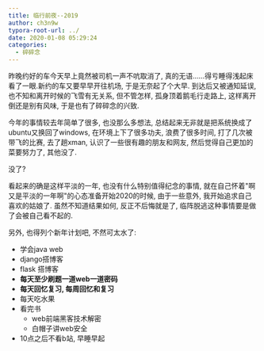 ```yaml
---
title: 临行前夜--2019
author: ch3n9w
typora-root-url: ../
date: 2020-01-08 05:29:24
categories:
  - 碎碎念
---
```


昨晚约好的车今天早上竟然被司机一声不吭取消了, 真的无语......得亏睡得浅起床看了一眼.新约的车又要早早开往机场, 于是无奈起了个大早. 到达后又被通知延误, 也不知和离开时候的飞雪有无关系, 但不管怎样, 孤身顶着鹅毛行走路上, 这样离开倒还是别有风味, 于是也有了碎碎念的兴致.

<!--more-->

今年的事情较去年简单了很多, 也没那么多想法, 总结起来无非就是把系统换成了ubuntu又换回了windows, 在环境上下了很多功夫, 浪费了很多时间, 打了几次被带飞的比赛, 去了趟xman, 认识了一些很有趣的朋友和网友, 然后觉得自己更加的菜要努力了, 其他没了.

没了?

看起来的确是这样平淡的一年, 也没有什么特别值得纪念的事情, 就在自己怀着"啊又是平淡的一年啊"的心态准备开始2020的时候, 由于一些意外, 我开始追求自己喜欢的姑娘了. 虽然不知道结果如何, 反正不后悔就是了, 临阵脱逃这种事情要是做了会被自己看不起的.

另外, 也得列个新年计划吧, 不然可太水了:

- 学会java web
- django搭博客
- flask 搭博客
- **每天至少刷题一道web一道密码** 
- **每天回忆复习, 每周回忆和复习**
- 每天吃水果
- 看完书
  - web前端黑客技术解密
  - 白帽子讲web安全
- 10点之后不看b站, 早睡早起

